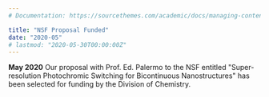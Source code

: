 ```yaml
---
# Documentation: https://sourcethemes.com/academic/docs/managing-content/

title: "NSF Proposal Funded"
date: "2020-05"
# lastmod: "2020-05-30T00:00:00Z"
---
```

**May 2020** Our proposal with Prof. Ed. Palermo to the NSF entitled "Super-resolution Photochromic Switching for Bicontinuous Nanostructures" has been selected for funding by the Division of Chemistry.
